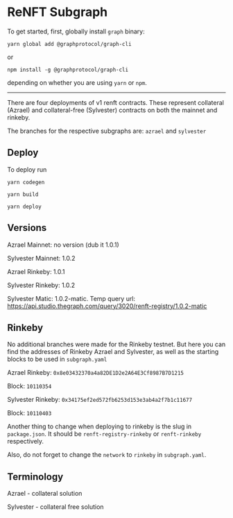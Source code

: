 # ReNFT Subgraph

To get started, first, globally install `graph` binary:

`yarn global add @graphprotocol/graph-cli`

or

`npm install -g @graphprotocol/graph-cli`

depending on whether you are using `yarn` or `npm`.

---

There are four deployments of v1 renft contracts. These represent collateral (Azrael) and collateral-free (Sylvester) contracts on both the mainnet and rinkeby.

The branches for the respective subgraphs are:
`azrael`
and
`sylvester`

## Deploy

To deploy run

`yarn codegen`

`yarn build`

`yarn deploy`

## Versions

Azrael Mainnet: no version (dub it 1.0.1)

Sylvester Mainnet: 1.0.2

Azrael Rinkeby: 1.0.1

Sylvester Rinkeby: 1.0.2

Sylvester Matic: 1.0.2-matic. Temp query url: https://api.studio.thegraph.com/query/3020/renft-registry/1.0.2-matic

## Rinkeby

No additional branches were made for the Rinkeby testnet. But here you can find the addresses
of Rinkeby Azrael and Sylvester, as well as the starting blocks to be used in `subgraph.yaml`

Azrael Rinkeby: `0x8e03432370a4a82DE1D2e2A64E3Cf8987B7D1215`

Block: `10110354`

Sylvester Rinkeby: `0x34175ef2ed572fb6253d153e3ab4a2f7b1c11677`

Block: `10110403`

Another thing to change when deploying to rinkeby is the slug in `package.json`. It should be `renft-registry-rinkeby` or `renft-rinkeby` respectively.

Also, do not forget to change the `network` to `rinkeby` in `subgraph.yaml`.

## Terminology

Azrael - collateral solution

Sylvester - collateral free solution
